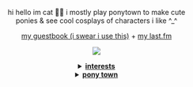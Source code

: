 <html>
  <body>
  <!-- idk if i have to do this but okay -->
  <p align="center">

  </p>

  <p align="center">
    hi hello im cat 🙋‍♀️ i mostly play ponytown to make cute
    <br>ponies & see cool cosplays of characters i like ^_^

  <p align="center">
  <a href="https://falsettos.atabook.org/">my guestbook (i swear i use this)</a> + <a href="https://www.last.fm/user/flowerofthesoul">my last.fm</a>

  <p align="center">
  <a href="https://www.tumblr.com/bylerworld/786699026716409856/i-asked-grok-i-asked-chatgpt-well-mike-wheeler?source=share"><img src="https://file.garden/ZFwqlyhvAk-Bo3Zk/wellyeah.png"></a>
  </p>

  <details align="center">
  <summary><u><b>interests</b></u></summary>
    <p align="center">
      <br>
      unfortunately my main interest right now is stranger things. . 😓
      <br>im a huge byler truther && el fan !! el hopper you are 3 apples tall
      <br><br>
      i also really like tloz!! ive played sksw, botw, lahd, ph + read the
      <br>tp manga :D i plan on playing all of the games one day 😄
      <br><br>
      other things i like are musicals ( my favs are tbom, falsettos, & cabaret )
      <br>& poofesure's tomodachi life series!!! feel free to say hi if you like
      <br>any of theseeee,, id love to chat !! 
      <br><br>
      <img src="https://file.garden/ZFwqlyhvAk-Bo3Zk/true.png">
    </p>
</details>

<details align="center">
  <summary><u><b>pony town</b></u></summary>
    <p align="center">
      <br>
      okay hold on im too lazy to update this one rn. . ill actually update the pt part of my profile tomorrow lawlz
      <br><br>
      im off-tab 99% of the time, pleasepleaseplease send me a whisper
      <br>if you wanna chat with me though since it helps me see your
      <br>message & ill probably eventually respond if you use a whisp :3
      <br><br>
      send me a friend request if we're in the same fandom !! if youre
      <br>using a pony from a media i like ill most likely accept
      <br>your friend req lawl ^_<
      <br><br>
      ALSO I CANT ROLEPLAY SERIOUSLY FOR MY LIFE IM SORRY
      <br>im just a gal who was trained in unserious roleplay HAJHDAJHA
      <br>most i can do are a few jokes and lapras world domination im sorry </333
      <br><br>
      <br>
      <img src="https://i.pinimg.com/originals/ed/3e/0c/ed3e0cb2fd67e6f89cd56d6c23aa86e9.gif" width=340 height=200>
    </p>
</details>












  </body>
</html>
